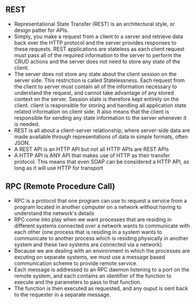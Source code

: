 ## REST
- Representational State Transfer (REST) is an architectural style, or design patter for APIs.
- Simply, you make a request from a client to a server and retrieve data back over the HTTP protocol and the server provides responses to these requests. REST applications are stateless as each client request must pass all of the required information to the server to perform the CRUD actions and the server does not need to store any state of the client.
- The server does not store any state about the client session on the server side. This restriction is called Statelessness. Each request from the client to server must contain all of the information necessary to understand the request, and cannot take advantage of any stored context on the server. Session state is therefore kept entirely on the client. client is responsible for storing and handling all application state related information on client side. It also means that the client is responsible for sending any state information to the server whenever it is needed.
- REST is all about a client-server relationship, where server-side data are made available through representations of data in simple formats, often JSON.
- A REST API is an HTTP API but not all HTTP APIs are REST APIs
- A HTTP API is ANY API that makes use of HTTP as their transfer protocol. This means that even SOAP can be considered a HTTP API, as long as it will use HTTP for transport


## RPC (Remote Procedure Call)
- RPC is a protocol that one program can use to request a service from a program located in another computer on a network without having to understand the network's details
- RPC come into play when we want processes that are residing in different systems connected over a network wants to communicate with each other (one process that is residing in a system wants to communicate to another process which is residing physically in another system and these two systems are connected via a network)
- Because we are dealing with an environment in which the processes are excuting on separate systems, we must use a message based communication scheme to provide remote service.
- Each message is addressed to an RPC daemon listening to a port on the remote system, and each contains an identifier of the function to execute and the parameters to pass to that function.
- The function is then executed as requested, and any ouput is sent back to the requester in a separate message.      